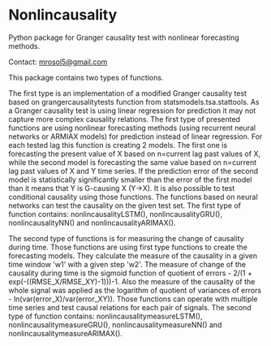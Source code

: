 # Nonlincausality
Python package for Granger causality test with nonlinear forecasting methods.

Contact: mrosol5@gmail.com

This package contains two types of functions. 

The first type is an implementation of a modified Granger causality test based on grangercausalitytests function from statsmodels.tsa.stattools.
As a Granger causality test is using linear regression for prediction it may not capture more complex causality relations.
The first type of presented functions are using nonlinear forecasting methods (using recurrent neural networks or ARMIAX models) for prediction instead of linear regression. 
For each tested lag this function is creating 2 models. The first one is forecasting the present value of X based on n=current lag past values of X, 
while the second model is forecasting the same value based on n=current lag past values of X and Y time series.
If the prediction error of the second model is statistically significantly smaller than the error of the first model than it means that Y is G-causing X (Y->X).
It is also possible to test conditional causality using those functions.
The functions based on neural networks can test the causality on the given test set. 
The first type of function contains: nonlincausalityLSTM(), nonlincausalityGRU(), nonlincausalityNN() and nonlincausalityARIMAX().

The second type of functions is for measuring the change of causality during time.
Those functions are using first type functions to create the forecasting models.
They calculate the measure of the causality in a given time window 'w1' with a given step 'w2'.
The measure of change of the causality during time is the sigmoid function of quotient of errors - 2/(1 + exp(-((RMSE_X/RMSE_XY)-1)))-1.
Also the measure of the causality of the whole signal was applied as the logarithm of quotient of variances of errors - ln(var(error_X)/var(error_XY)).
Those functions can operate with multiple time series and test causal relations for each pair of signals.
The second type of function contains: nonlincausalitymeasureLSTM(), nonlincausalitymeasureGRU(), nonlincausalitymeasureNN() and nonlincausalitymeasureARIMAX().